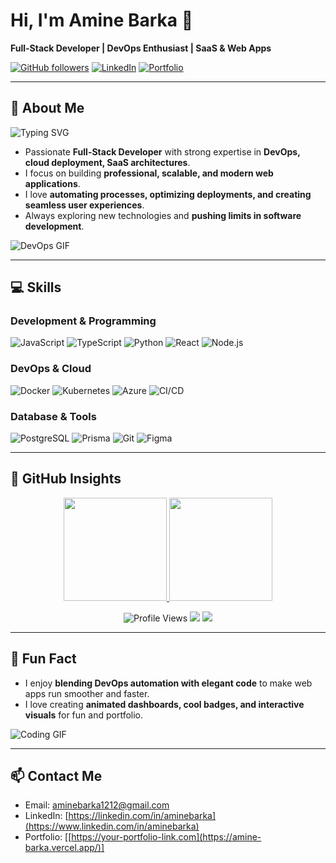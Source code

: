 # Hi, I'm Amine Barka 👋

**Full-Stack Developer | DevOps Enthusiast | SaaS & Web Apps**

[![GitHub followers](https://img.shields.io/github/followers/aminebarka?style=social)](https://github.com/aminebarka)
[![LinkedIn](https://img.shields.io/badge/LinkedIn-0A66C2?style=flat&logo=linkedin&logoColor=white)](https://www.linkedin.com/in/aminebarka)
[![Portfolio](https://img.shields.io/badge/Portfolio-FF4081?style=flat&logo=about.me&logoColor=white)](https://amine-barka.vercel.app/)

---

## 🚀 About Me
![Typing SVG](https://readme-typing-svg.herokuapp.com?lines=Full-Stack+Developer;DevOps+Enthusiast;Always+Learning&font=Fira+Code&size=24&pause=1000&color=00FF00)

- Passionate **Full-Stack Developer** with strong expertise in **DevOps, cloud deployment, SaaS architectures**.  
- I focus on building **professional, scalable, and modern web applications**.  
- I love **automating processes, optimizing deployments, and creating seamless user experiences**.  
- Always exploring new technologies and **pushing limits in software development**.

![DevOps GIF](https://media.giphy.com/media/xT9IgG50Fb7Mi0prBC/giphy.gif)

---

## 💻 Skills

### Development & Programming
![JavaScript](https://img.shields.io/badge/JavaScript-F7DF1E?style=flat&logo=javascript&logoColor=black)
![TypeScript](https://img.shields.io/badge/TypeScript-3178C6?style=flat&logo=typescript&logoColor=white)
![Python](https://img.shields.io/badge/Python-3776AB?style=flat&logo=python&logoColor=white)
![React](https://img.shields.io/badge/React-61DAFB?style=flat&logo=react&logoColor=black)
![Node.js](https://img.shields.io/badge/Node.js-339933?style=flat&logo=node.js&logoColor=white)

### DevOps & Cloud
![Docker](https://img.shields.io/badge/Docker-2496ED?style=flat&logo=docker&logoColor=white)
![Kubernetes](https://img.shields.io/badge/Kubernetes-326CE5?style=flat&logo=kubernetes&logoColor=white)
![Azure](https://img.shields.io/badge/Azure-0089D6?style=flat&logo=microsoft-azure&logoColor=white)
![CI/CD](https://img.shields.io/badge/CI/CD-F05032?style=flat&logo=github&logoColor=white)

### Database & Tools
![PostgreSQL](https://img.shields.io/badge/PostgreSQL-336791?style=flat&logo=postgresql&logoColor=white)
![Prisma](https://img.shields.io/badge/Prisma-2D3748?style=flat&logo=prisma&logoColor=white)
![Git](https://img.shields.io/badge/Git-F05032?style=flat&logo=git&logoColor=white)
![Figma](https://img.shields.io/badge/Figma-F24E1E?style=flat&logo=figma&logoColor=white)

---

## 🚀 GitHub Insights  

<p align="center">
  <a href="https://github.com/aminebarka">
    <img src="https://github-readme-stats.vercel.app/api?username=aminebarka&show_icons=true&include_all_commits=true&count_private=true&hide_border=true&hide_title=true&theme=tokyonight" height="165"/>
  </a>
  <a href="https://github.com/aminebarka">
    <img src="https://github-readme-stats.vercel.app/api/top-langs/?username=aminebarka&layout=compact&hide_border=true&theme=tokyonight" height="165"/>
  </a>
</p>

<p align="center">
  <img src="https://komarev.com/ghpvc/?username=aminebarka&label=Profile%20views&color=blueviolet&style=flat" alt="Profile Views"/>
  <img src="https://img.shields.io/github/followers/aminebarka?label=Followers&style=flat&color=blueviolet"/>
  <img src="https://img.shields.io/github/stars/aminebarka?label=Stars&style=flat&color=blueviolet"/>
</p>

---

## 🌟 Fun Fact
- I enjoy **blending DevOps automation with elegant code** to make web apps run smoother and faster.  
- I love creating **animated dashboards, cool badges, and interactive visuals** for fun and portfolio.  

![Coding GIF](https://media.giphy.com/media/3o7TKtnuHOHHUjR38Y/giphy.gif)

---

## 📫 Contact Me
- Email: [aminebarka1212@gmail.com](mailto:aminebarka1212@gmail.com)  
- LinkedIn: [https://linkedin.com/in/aminebarka](https://www.linkedin.com/in/aminebarka)  
- Portfolio: [[https://your-portfolio-link.com](https://amine-barka.vercel.app/)]
